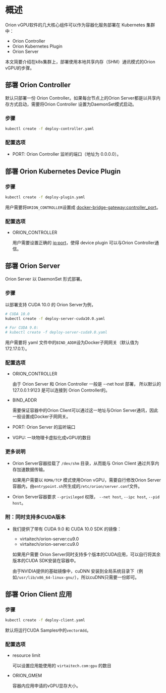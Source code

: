# 概述

Orion vGPU软件的几大核心组件可以作为容器化服务部署在 Kubernetes 集群中：

* Orion Controller
* Orion Kubernetes Plugin
* Orion Server

本文简要介绍在k8s集群上，部署使用本地共享内存（SHM）通讯模式的Orion vGPU的步骤。

## 部署 Orion Controller

默认只部署一份 Orion Controller。如果每台节点上的Orion Server都是以共享内存方式启动，需要将Orion Controller 设置为DaemonSet模式启动。

### 步骤

```bash
kubectl create -f deploy-controller.yaml
```

### 配置选项

* PORT: Orion Controller 监听的端口（地址为 0.0.0.0）。

## 部署 Orion Kubernetes Device Plugin

### 步骤

```bash
kubectl create -f deploy-plugin.yaml
```

用户需要将`ORION_CONTROLLER`设置成 <docker-bridge-gateway:controller_port>。

### 配置选项

* ORION_CONTROLLER
  
  用户需要设置正确的 <ip:port>，使得 device plugin 可以与Orion Controller通信。

## 部署 Orion Server

Orion Server 以 DaemonSet 形式部署。

### 步骤

以部署支持 CUDA 10.0 的 Orion Server为例，

```bash
# CUDA 10.0
kubectl create -f deploy-server-cuda10.0.yaml

# For CUDA 9.0:
# kubectl create -f deploy-server-cuda9.0.yaml
```

用户需要将 yaml 文件中的`BIND_ADDR`设为Docker子网网关（默认值为172.17.0.1）。

### 配置选项

* ORION_CONTROLLER
  
  由于 Orion Server 和 Orion Controller 一般是 --net host 部署， 所以默认的 127.0.0.1:9123 是可以连接到 Orion Controller的。

* BIND_ADDR

  需要保证容器中的Orion Client可以通过这一地址与Orion Server通讯，因此一般设置成Docker子网网关。

* PORT:  Orion Server 的监听端口

* VGPU: 一块物理卡虚拟化成vGPU的数目

### 更多说明

* Orion Server容器挂载了 `/dev/shm` 目录，从而能与 Orion Client 通过共享内存加速数据传输。

  如果用户需要以 `RDMA/TCP` 模式使用Orion vGPU，需要自行修改Orion Server容器内，由`entrypoint.sh`所生成的`/etc/orion/server.conf`文件。

* Orion Server容器要求 `--privileged` 权限， `--net host`, `--ipc host`, `--pid host`。

### 附：同时支持多CUDA版本

* 我们提供了带有 CUDA 9.0 和 CUDA 10.0 SDK 的镜像：

    * virtaitech/orion-server:cu9.0
    * virtaitech/orion-server:cu9.0

  如果用户需要 Orion Server同时支持多个版本的CUDA应用，可以自行将其余版本的CUDA SDK安装在容器中。

  由于NVIDIA提供的基础镜像中，cuDNN 安装到全局系统目录下（例如`/usr/lib/x86_64-linux-gnu/`），所以cuDNN只需要一份即可。

## 部署 Orion Client 应用

### 步骤

```bash
kubectl create -f deploy-client.yaml
```

默认将运行CUDA Samples中的`vectorAdd`。

### 配置选项

* resource limit

  可以设置应用能使用的 `virtaitech.com:gpu` 的数目

* ORION_GMEM

  容器内应用申请的vGPU显存大小。